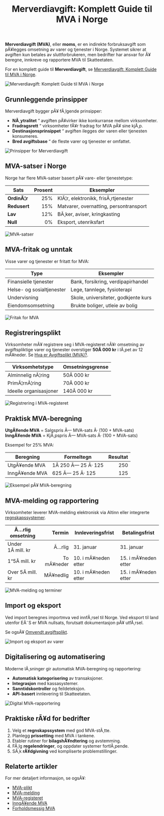 ﻿---
title: "Merverdiavgift: Komplett Guide til MVA i Norge"
meta_title: "Merverdiavgift: Komplett Guide til MVA i Norge"
meta_description: '**Merverdiavgift (MVA)**, eller **moms**, er en indirekte forbruksavgift som pÃ¥legges omsetning av varer og tjenester i Norge. Systemet sikrer at avgiften kun ...'
slug: merverdiavgift
type: blog
layout: pages/single
---

**Merverdiavgift (MVA)**, eller **moms**, er en indirekte forbruksavgift som pÃ¥legges omsetning av varer og tjenester i Norge. Systemet sikrer at avgiften kun betales av sluttforbrukeren, men bedrifter har ansvar for Ã¥ beregne, innkreve og rapportere MVA til Skatteetaten.

For en komplett guide til **Merverdiavgift**, se [Merverdiavgift: Komplett Guide til MVA i Norge](/blogs/regnskap/merverdiavgift "Merverdiavgift: Komplett Guide til MVA i Norge").

![Merverdiavgift: Komplett Guide til MVA i Norge](merverdiavgift-image.svg)

## Grunnleggende prinsipper

Merverdiavgift bygger pÃ¥ fÃ¸lgende prinsipper:

* **NÃ¸ytralitet** “ avgiften pÃ¥virker ikke konkurranse mellom virksomheter.
* **Fradragsrett** “ virksomheter fÃ¥r fradrag for MVA pÃ¥ sine kjÃ¸p.
* **Destinasjonsprinsippet** “ avgiften ilegges der varen eller tjenesten konsumeres.
* **Bred avgiftsbase** “ de fleste varer og tjenester er omfattet.

![Prinsipper for Merverdiavgift](merverdiavgift-prinsipper.svg)

## MVA-satser i Norge

Norge har flere MVA-satser basert pÃ¥ vare- eller tjenestetype:

| Sats       | Prosent | Eksempler                                   |
|------------|--------:|---------------------------------------------|
| **OrdinÃ¦r**|     25% | KlÃ¦r, elektronikk, frisÃ¸rtjenester           |
| **Redusert**|    15% | Matvarer, overnatting, persontransport       |
| **Lav**    |     12% | BÃ¸ker, aviser, kringkasting                  |
| **Null**   |      0% | Eksport, utenriksfart                        |

![MVA-satser](merverdiavgift-satser.svg)

## MVA-fritak og unntak

Visse varer og tjenester er fritatt for MVA:

| Type                   | Eksempler                             |
|------------------------|---------------------------------------|
| Finansielle tjenester  | Bank, forsikring, verdipapirhandel    |
| Helse- og sosialtjenester | Lege, tannlege, fysioterapi         |
| Undervisning           | Skole, universiteter, godkjente kurs   |
| Eiendomsomsetning      | Brukte boliger, utleie av bolig        |

![Fritak for MVA](merverdiavgift-fritak.svg)

## Registreringsplikt

Virksomheter mÃ¥ registrere seg i MVA-registeret nÃ¥r omsetning av avgiftspliktige varer og tjenester overstiger **50Â 000 kr** i lÃ¸pet av 12 mÃ¥neder. Se [Hva er Avgiftsplikt (MVA)?](/blogs/regnskap/hva-er-avgiftsplikt-mva "Hva er Avgiftsplikt (MVA)?").

| Virksomhetstype            | Omsetningsgrense                     |
|----------------------------|--------------------------------------|
| Alminnelig nÃ¦ring          | 50Â 000 kr                            |
| PrimÃ¦rnÃ¦ring               | 70Â 000 kr                            |
| Ideelle organisasjoner     | 140Â 000 kr                           |

![Registrering i MVA-registeret](merverdiavgift-registrering.svg)

## Praktisk MVA-beregning

**UtgÃ¥ende MVA** = Salgspris Ã— MVA-sats Ã· (100 + MVA-sats)  
**InngÃ¥ende MVA** = KjÃ¸pspris Ã— MVA-sats Ã· (100 + MVA-sats)

Eksempel for 25% MVA:

| Beregning                   | Formeltegn               | Resultat |
|-----------------------------|--------------------------|---------:|
| UtgÃ¥ende MVA                | 1Â 250 Ã— 25 Ã· 125         | 250      |
| InngÃ¥ende MVA               | 625 Ã— 25 Ã· 125           | 125      |

![Eksempel pÃ¥ MVA-beregning](merverdiavgift-beregning.svg)

## MVA-melding og rapportering

Virksomheter leverer MVA-melding elektronisk via Altinn eller integrerte [regnskapssystemer](/blogs/regnskap/hva-er-erp-system "Hva er ERP-system? Komplett Guide til Enterprise Resource Planning").

| Ã…rlig omsetning    | Termin        | Innleveringsfrist    | Betalingsfrist          |
|---------------------|--------------:|----------------------|-------------------------|
| Under 1Â mill. kr    | Ã…rlig         | 31. januar           | 31. januar              |
| 1“5Â mill. kr        | To mÃ¥neder    | 10. i mÃ¥neden etter  | 15. i mÃ¥neden etter     |
| Over 5Â mill. kr     | MÃ¥nedlig      | 10. i mÃ¥neden etter  | 15. i mÃ¥neden etter     |

![MVA-melding og terminer](merverdiavgift-melding.svg)

## Import og eksport

Ved import beregnes importmva ved innfÃ¸rsel til Norge. Ved eksport til land utenfor EÃ˜S er MVA nullsats, forutsatt dokumentasjon pÃ¥ utfÃ¸rsel.

Se ogsÃ¥ [Omvendt avgiftsplikt](/blogs/regnskap/omvendt-avgiftsplikt "Omvendt avgiftsplikt: NÃ¥r kjÃ¸per beregner MVA").

![Import og eksport av varer](merverdiavgift-import-export.svg)

## Digitalisering og automatisering

Moderne lÃ¸sninger gir automatisk MVA-beregning og rapportering:

* **Automatisk kategorisering** av transaksjoner.
* **Integrasjon** med kassasystemer.
* **Sanntidskontroller** og feildeteksjon.
* **API-basert** innlevering til Skatteetaten.

![Digital MVA-rapportering](merverdiavgift-digitalisering.svg)

## Praktiske rÃ¥d for bedrifter

1. Velg et **regnskapssystem** med god MVA-stÃ¸tte.
2. Planlegg **prissetting** med MVA i tankene.
3. Etabler rutiner for **bilagshÃ¥ndtering** og avstemming.
4. FÃ¸lg **regelendringer**, og oppdater systemer fortlÃ¸pende.
5. SÃ¸k **rÃ¥dgivning** ved kompliserte problemstillinger.

## Relaterte artikler

For mer detaljert informasjon, se ogsÃ¥:

* [MVA-plikt](/blogs/regnskap/mva-plikt "MVA-plikt: Hva innebÃ¦rer momsplikt i Norge?")
* [MVA-melding](/blogs/regnskap/hva-er-mva-melding "Hva er MVA-melding? Slik rapporterer du moms")
* [MVA-registeret](/blogs/regnskap/hva-er-mva-registeret "Hva er MVA-registeret? Registreringskrav")
* [InngÃ¥ende MVA](/blogs/regnskap/inngaaende-mva "Hva er inngÃ¥ende MVA?")
* [Forholdsmessig MVA](/blogs/regnskap/forholdsmessig-mva "Forholdsmessig MVA: Fordeling av inngÃ¥ende MVA")


